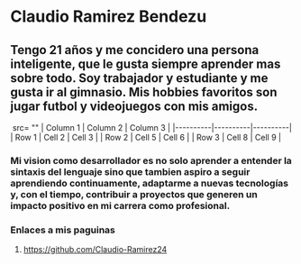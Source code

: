 # Claudio Ramirez Bendezu 
## Tengo 21 años y me concidero una persona inteligente, que le gusta siempre aprender mas sobre todo. Soy trabajador y estudiante y me gusta ir al gimnasio. Mis hobbies favoritos son jugar futbol y videojuegos con mis amigos.
<img> src= "" 
| Column 1 | Column 2 | Column 3 |
|----------|----------|----------|
| Row 1    | Cell 2   | Cell 3   |
| Row 2    | Cell 5   | Cell 6   |
| Row 3    | Cell 8   | Cell 9   |

### Mi vision como desarrollador es no solo aprender a entender la sintaxis del lenguaje sino que tambien aspiro a seguir aprendiendo continuamente, adaptarme a nuevas tecnologías y, con el tiempo, contribuir a proyectos que generen un impacto positivo en mi carrera como profesional. 
### Enlaces a mis paguinas
1. https://github.com/Claudio-Ramirez24
